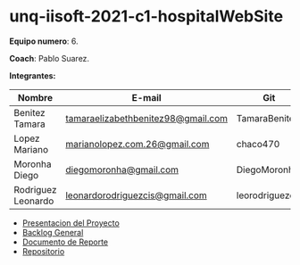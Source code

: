 # unq-iisoft-2021-c1-hospitalWebSite

**Equipo numero**: 6.

**Coach**: Pablo Suarez.

**Integrantes:** 

| Nombre | E-mail | Git  |
| ------------- | ------------- | ------------- |
| Benitez Tamara  | tamaraelizabethbenitez98@gmail.com  | TamaraBenitez |
| Lopez Mariano | marianolopez.com.26@gmail.com  | chaco470 |
| Moronha Diego | diegomoronha@gmail.com  | DiegoMoronha |
| Rodriguez Leonardo | leonardorodriguezcis@gmail.com | leorodriguezcis |

* [Presentacion del Proyecto](https://docs.google.com/document/d/1ivQwCaQ6gMUPd1skInxmj837Pdw_IQkO9AHNyOyHVQU/edit?usp=sharing)
* [Backlog General](https://trello.com/b/hHBIqahj/hospital-website)
* [Documento de Reporte](https://docs.google.com/document/d/159AkBiuCIgt39jOMfEcqOxkFnQF73_9XxSiGtmhUqW8/edit?usp=sharing)
* [Repositorio](https://github.com/TamaraBenitez/unq-iisoft-2021-c1-hospitalWebSite)
